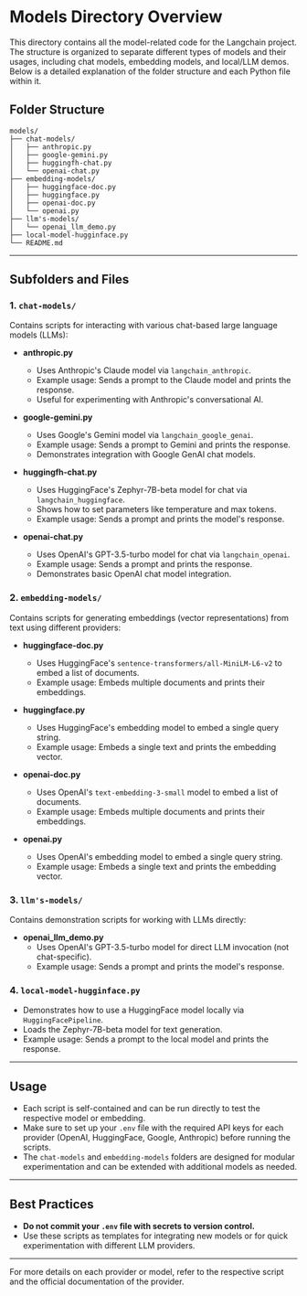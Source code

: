 # Models Directory Overview

This directory contains all the model-related code for the Langchain project. The structure is organized to separate different types of models and their usages, including chat models, embedding models, and local/LLM demos. Below is a detailed explanation of the folder structure and each Python file within it.

## Folder Structure

```
models/
├── chat-models/
│   ├── anthropic.py
│   ├── google-gemini.py
│   ├── huggingfh-chat.py
│   └── openai-chat.py
├── embedding-models/
│   ├── huggingface-doc.py
│   ├── huggingface.py
│   ├── openai-doc.py
│   └── openai.py
├── llm's-models/
│   └── openai_llm_demo.py
├── local-model-hugginface.py
└── README.md
```

---

## Subfolders and Files

### 1. `chat-models/`
Contains scripts for interacting with various chat-based large language models (LLMs):

- **anthropic.py**
  - Uses Anthropic's Claude model via `langchain_anthropic`.
  - Example usage: Sends a prompt to the Claude model and prints the response.
  - Useful for experimenting with Anthropic's conversational AI.

- **google-gemini.py**
  - Uses Google's Gemini model via `langchain_google_genai`.
  - Example usage: Sends a prompt to Gemini and prints the response.
  - Demonstrates integration with Google GenAI chat models.

- **huggingfh-chat.py**
  - Uses HuggingFace's Zephyr-7B-beta model for chat via `langchain_huggingface`.
  - Shows how to set parameters like temperature and max tokens.
  - Example usage: Sends a prompt and prints the model's response.

- **openai-chat.py**
  - Uses OpenAI's GPT-3.5-turbo model for chat via `langchain_openai`.
  - Example usage: Sends a prompt and prints the response.
  - Demonstrates basic OpenAI chat model integration.

### 2. `embedding-models/`
Contains scripts for generating embeddings (vector representations) from text using different providers:

- **huggingface-doc.py**
  - Uses HuggingFace's `sentence-transformers/all-MiniLM-L6-v2` to embed a list of documents.
  - Example usage: Embeds multiple documents and prints their embeddings.

- **huggingface.py**
  - Uses HuggingFace's embedding model to embed a single query string.
  - Example usage: Embeds a single text and prints the embedding vector.

- **openai-doc.py**
  - Uses OpenAI's `text-embedding-3-small` model to embed a list of documents.
  - Example usage: Embeds multiple documents and prints their embeddings.

- **openai.py**
  - Uses OpenAI's embedding model to embed a single query string.
  - Example usage: Embeds a single text and prints the embedding vector.

### 3. `llm's-models/`
Contains demonstration scripts for working with LLMs directly:

- **openai_llm_demo.py**
  - Uses OpenAI's GPT-3.5-turbo model for direct LLM invocation (not chat-specific).
  - Example usage: Sends a prompt and prints the model's response.

### 4. `local-model-hugginface.py`
- Demonstrates how to use a HuggingFace model locally via `HuggingFacePipeline`.
- Loads the Zephyr-7B-beta model for text generation.
- Example usage: Sends a prompt to the local model and prints the response.

---

## Usage
- Each script is self-contained and can be run directly to test the respective model or embedding.
- Make sure to set up your `.env` file with the required API keys for each provider (OpenAI, HuggingFace, Google, Anthropic) before running the scripts.
- The `chat-models` and `embedding-models` folders are designed for modular experimentation and can be extended with additional models as needed.

---

## Best Practices
- **Do not commit your `.env` file with secrets to version control.**
- Use these scripts as templates for integrating new models or for quick experimentation with different LLM providers.

---

For more details on each provider or model, refer to the respective script and the official documentation of the provider.
